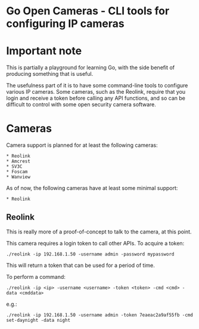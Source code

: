 Go Open Cameras - CLI tools for configuring IP cameras
======================================================

Important note
===============
This is partially a playground for learning Go, with the side benefit of
producing something that is useful.

The usefulness part of it is to have some command-line tools to configure
various IP cameras.  Some cameras, such as the Reolink, require that you
login and receive a token before calling any API functions, and so can be
difficult to control with some open security camera software.


Cameras
=======
Camera support is planned for at least the following cameras:

    * Reolink
    * Amcrest
    * SV3C
    * Foscam
    * Wanview

As of now, the following cameras have at least some minimal support:

    * Reolink



Reolink
-------
This is really more of a proof-of-concept to talk to the camera, at this point.

This camera requires a login token to call other APIs.  To acquire a token:


    ./reolink -ip 192.168.1.50 -username admin -password mypassword

This will return a token that can be used for a period of time.


To perform a command:

    ./reolink -ip <ip> -username <username> -token <token> -cmd <cmd> -data <cmddata>

e.g.:

    ./reolink -ip 192.168.1.50 -username admin -token 7eaeac2a9af55fb -cmd set-daynight -data night
